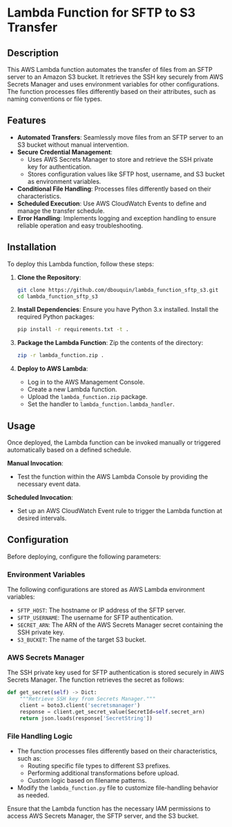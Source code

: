 # Lambda Function for SFTP to S3 Transfer

## Description

This AWS Lambda function automates the transfer of files from an SFTP server to an Amazon S3 bucket. It retrieves the SSH key securely from AWS Secrets Manager and uses environment variables for other configurations. The function processes files differently based on their attributes, such as naming conventions or file types.

## Features

- **Automated Transfers**: Seamlessly move files from an SFTP server to an S3 bucket without manual intervention.
- **Secure Credential Management**: 
  - Uses AWS Secrets Manager to store and retrieve the SSH private key for authentication.
  - Stores configuration values like SFTP host, username, and S3 bucket as environment variables.
- **Conditional File Handling**: Processes files differently based on their characteristics.
- **Scheduled Execution**: Use AWS CloudWatch Events to define and manage the transfer schedule.
- **Error Handling**: Implements logging and exception handling to ensure reliable operation and easy troubleshooting.

## Installation

To deploy this Lambda function, follow these steps:

1. **Clone the Repository**:
   ```bash
   git clone https://github.com/dbouquin/lambda_function_sftp_s3.git
   cd lambda_function_sftp_s3
   ```

2. **Install Dependencies**:
   Ensure you have Python 3.x installed. Install the required Python packages:
   ```bash
   pip install -r requirements.txt -t .
   ```

3. **Package the Lambda Function**:
   Zip the contents of the directory:
   ```bash
   zip -r lambda_function.zip .
   ```

4. **Deploy to AWS Lambda**:
   - Log in to the AWS Management Console.
   - Create a new Lambda function.
   - Upload the `lambda_function.zip` package.
   - Set the handler to `lambda_function.lambda_handler`.

## Usage

Once deployed, the Lambda function can be invoked manually or triggered automatically based on a defined schedule.

**Manual Invocation**:
- Test the function within the AWS Lambda Console by providing the necessary event data.

**Scheduled Invocation**:
- Set up an AWS CloudWatch Event rule to trigger the Lambda function at desired intervals.

## Configuration

Before deploying, configure the following parameters:

### **Environment Variables**
The following configurations are stored as AWS Lambda environment variables:
  - `SFTP_HOST`: The hostname or IP address of the SFTP server.
  - `SFTP_USERNAME`: The username for SFTP authentication.
  - `SECRET_ARN`: The ARN of the AWS Secrets Manager secret containing the SSH private key.
  - `S3_BUCKET`: The name of the target S3 bucket.

### **AWS Secrets Manager**
The SSH private key used for SFTP authentication is stored securely in AWS Secrets Manager. The function retrieves the secret as follows:
  ```python
  def get_secret(self) -> Dict:
      """Retrieve SSH key from Secrets Manager."""
      client = boto3.client('secretsmanager')
      response = client.get_secret_value(SecretId=self.secret_arn)
      return json.loads(response['SecretString'])
  ```

### **File Handling Logic**
- The function processes files differently based on their characteristics, such as:
  - Routing specific file types to different S3 prefixes.
  - Performing additional transformations before upload.
  - Custom logic based on filename patterns.
- Modify the `lambda_function.py` file to customize file-handling behavior as needed.

Ensure that the Lambda function has the necessary IAM permissions to access AWS Secrets Manager, the SFTP server, and the S3 bucket.

